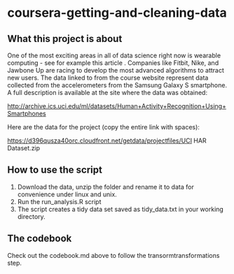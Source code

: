 # coursera-getting-and-cleaning-data

## What this project is about
One of the most exciting areas in all of data science right now is wearable computing - see for example this article . Companies like Fitbit, Nike, and Jawbone Up are racing to develop the most advanced algorithms to attract new users. The data linked to from the course website represent data collected from the accelerometers from the Samsung Galaxy S smartphone. A full description is available at the site where the data was obtained:

http://archive.ics.uci.edu/ml/datasets/Human+Activity+Recognition+Using+Smartphones 

Here are the data for the project (copy the entire link with spaces):

https://d396qusza40orc.cloudfront.net/getdata/projectfiles/UCI HAR Dataset.zip 

## How to use the script
1) Download the data, unzip the folder and rename it to data for convenience under linux and unix.
2) Run the run_analysis.R script
3) The script creates a tidy data set saved as tidy_data.txt in your working directory.

## The codebook
Check out the codebook.md above to follow the transormtransformations step.
